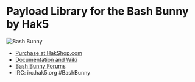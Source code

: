 # Payload Library for the Bash Bunny by Hak5

![Bash Bunny](https://cdn.shopify.com/s/files/1/0068/2142/products/bashbunny_2a_large.png "Bash Bunny")

* [Purchase at HakShop.com](https://hakshop.com/products/bash-bunny "Purchase at HakShop.com")
* [Documentation and Wiki](http://wiki.bashbunny.com/#!index.md "Documentation and Wiki")
* [Bash Bunny Forums](https://forums.hak5.org/index.php?/forum/92-bash-bunny/ "Bash Bunny Forums")
* IRC: irc.hak5.org #BashBunny
